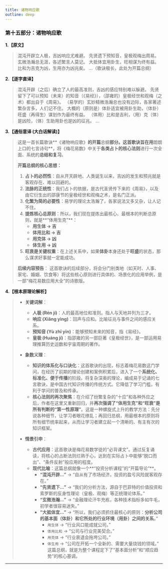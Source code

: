 ```yaml
---
title: 诸物响应歌
outline: deep
---
```

  
### **第十五部分：诸物响应歌**

**1.【原文】**
> 混沌开辟立人极，吉凶响应尤难避。
> 先贤遗下预知音，皇极观梅出周易。
> 玄微浩瀚总无涯，各述繁言人莫记。
> 大抵体宜用卦生，旺相谋为终有益。
> 比和为吉克为凶，生用亦为凶兆矣。
> ...（歌诀极长，此处为开篇总纲）

**2.【逐字直译】**
> 混沌开辟（之后）确立了人的最高准则，吉凶的感应特别难以躲避。
> 先贤留下了可以预知（未来）的知音（《易经》），（邵雍的）皇极经世和观梅（之术）都出自于《周易》。
> （易学的）玄妙精微浩瀚总也没有边际，各家著述繁杂言多，人们记不住。
> 大概的（原则是）体卦适宜被用卦生助，（体卦）旺盛（再得生）谋划作为最终有益。
> （体用）比和是吉利，（用）克（体）是凶险，（体）生助用卦也是凶的征兆。
> ...

**3.【通俗意译 (大白话解读)】**
> 这是一首长篇歌诀**《诸物响应歌》**的开篇**总纲**部分。这首歌诀旨在用**朗朗上口的七言诗句**，将《梅花易数》中关于**各类占卜的核心法则**进行一次全面、系统的**总结和复习**。
> 
> **开篇总纲的核心思想：**
> 
> 1.  **占卜的必然性**：自从开天辟地、人类诞生以来，吉凶的发生和预兆就是客观存在、难以回避的。
> 2.  **法脉的正统性**：我们占卜的依据，是古代圣贤传下来的《周易》，以及由它衍生出的邵康节的皇极经世和观梅之术，是名门正派。
> 3.  **化繁为简的必要性**：易学的理论太浩瀚了，各家说法又多又杂，让人记不住。
> 4.  **提炼核心总原则**：所以，我们现在提炼出最核心、最根本的判断总原则，就是**“体用生克”**：
>     *   **用生体 -> 吉**
>     *   **体用比和 -> 吉**
>     *   **用克体 -> 凶**
>     *   **体生用 -> 凶**
> 5.  **旺衰是关键权重**：在上述关系中，如果**体卦**本身还处于**旺盛**的状态，那么谋求好事就一定能成功。
> 
> **后续内容预告**：
> 这首歌诀的后续部分，将会分门别类地（如天时、人事、家宅、婚姻、饮食等）将这些核心原则进行具体的、场景化的应用举例，是一部“梅花易数应用大全”的诗歌版。

**4.【根本原理论解析】**
> *   **关键词解**：
>     *   **人极 (Rén jí)**：人的最高地位和准则。指人与天地并列为三才。
>     *   **响应 (Xiǎng yìng)**：回声与应和。比喻征兆与事件之间的感应关系。
>     *   **预知音 (Yù zhī yīn)**：能够预知未来的知音，指《易经》。
>     *   **皇极 (Huáng jí)**：指邵雍的另一部巨著《皇极经世》，是一部运用易理推算历史运数和宇宙周期的著作。
> 
> *   **象数义理**：
>     *   **知识的体系化与口诀化**：这首歌诀的出现，标志着梅花易数这门学问，在经历了前期的理论创建和案例积累后，进入了一个**系统化、标准化、便于传播**的阶段。将复杂深奥的理论，编成易于记诵的七言歌诀，是中国古代知识传播的传统方式。它降低了学习门槛，有利于学问的普及和传承。
>     *   **核心法则的再次聚焦**：在介绍了纷繁复杂的“十应”和各种外应之后，作者在这里又重新回归，并**再次强调了“体用生克”和“旺衰”是所有判断的“第一性原理”**。这是一种螺旋式上升的教学方法：先分说各种细节，让学习者眼花缭乱；再回归总纲，用最根本的原则将所有细节统率起来，从而让学习者建立起一个清晰的、有主有次的知识框架。
> 
> *   **情景引申**：
>     *   **古代应用**：这首歌诀是梅花易数学徒的“必背课文”。通过反复诵读，将核心的占断法则烂熟于心，达到在实际占卜中能够“脱口而出”、“条件反射”般应用的程度。
>     *   **现代比喻**：这篇总纲就像一个**“投资分析课程”的“开篇导论”**。
>         *   **“混沌开辟...”** -> “自从有了市场经济，投资的盈亏风险就客观存在。”
>         *   **“先贤遗下...”** -> “我们的分析方法，源自于巴菲特的价值投资和索罗斯的反身性理论（皇极、观梅）等正统理论体系。”
>         *   **“玄微浩瀚...”** -> “金融理论汗牛充栋，各种技术指标多如牛毛，初学者很容易迷失。”
>         *   **“大抵体宜...”** -> “所以，我们必须抓住最核心的原则：**分析公司的基本面（体卦）和它所处的行业环境（用卦）之间的关系**。”
>             *   `用生体` -> “行业风口能成就公司。”
>             *   `体用比和` -> “公司与行业完美契合。”
>             *   `用克体` -> “行业衰退会拖垮公司。”
>             *   `体生用` -> “公司在开拓一个全新的、需要大量烧钱的领域。”
>             这篇总纲，就是为整个课程定下了“基本面分析”和“顺应趋势”的核心基调。

---
